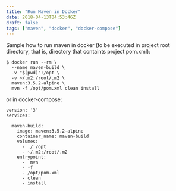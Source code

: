 ```yaml
---
title: "Run Maven in Docker"
date: 2018-04-13T04:53:46Z
draft: false
tags: ["maven", "docker", "docker-compose"]
---
```

Sample how to run maven in docker (to be executed in project root directory, that is, directory that containts project pom.xml):

```
$ docker run --rm \
  --name maven-build \
  -v "$(pwd)":/opt \
  -v ~/.m2:/root/.m2 \
  maven:3.5.2-alpine \
  mvn -f /opt/pom.xml clean install
```
<!--more-->
or in docker-compose:
```
version: '3'
services:

  maven-build:
    image: maven:3.5.2-alpine
    container_name: maven-build
    volumes:
      - ./:/opt
      - ~/.m2:/root/.m2
    entrypoint:
      -  mvn
      - -f
      - /opt/pom.xml
      - clean
      - install
```
